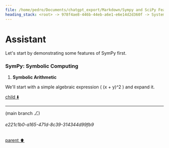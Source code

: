 ```yaml
---
file: /home/pedro/Documents/chatgpt_export/Markdown/Sympy and SciPy Features.md
heading_stack: <root> -> 978f4ae8-446b-44eb-a6e1-e6e14d2d360f -> System -> 29d455d7-aacc-4725-b3ef-918114effb01 -> System -> aaa2e7d9-3bdd-4fad-911a-31b12dc2a648 -> User -> 8538284c-0352-43f1-8abc-46b21e1b06e8 -> Assistant -> SymPy -> SciPy -> aaa207bb-2094-4403-8ec6-18f904a315cd -> User -> 729fb28a-7915-4de4-b6fc-86073b9c59ea -> Assistant -> 8ba7491e-258c-4b35-adb8-30c8f6253da5 -> Tool -> 34a917f5-16d6-4338-bd6c-6494cea2cf50 -> Assistant
---
```

# Assistant

Let's start by demonstrating some features of SymPy first.

### SymPy: Symbolic Computing

1. **Symbolic Arithmetic**

We'll start with a simple algebraic expression \( (x + y)^2 \) and expand it.

[child ⬇️](#e221c1b0-a165-471d-8c39-314344d99fb9)

---

(main branch ⎇)
###### e221c1b0-a165-471d-8c39-314344d99fb9
[parent ⬆️](#34a917f5-16d6-4338-bd6c-6494cea2cf50)
